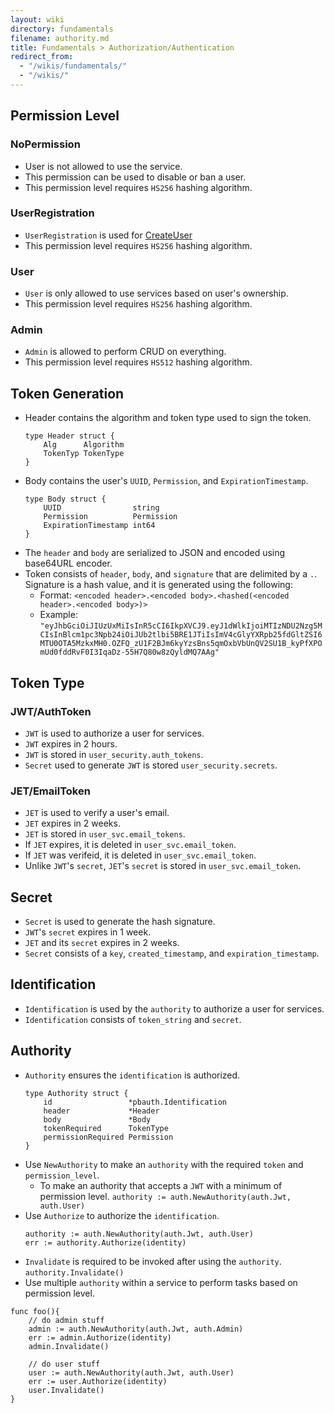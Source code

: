 ```yaml
---
layout: wiki
directory: fundamentals
filename: authority.md
title: Fundamentals > Authorization/Authentication
redirect_from:
  - "/wikis/fundamentals/"
  - "/wikis/"
---
```

## Permission Level
### NoPermission
- User is not allowed to use the service.
- This permission can be used to disable or ban a user.
- This permission level requires `HS256` hashing algorithm.

### UserRegistration
- `UserRegistration` is used for [CreateUser](https://hwsc-org.github.io/wikis/app-gateway/epics.html#authenticateuser)
- This permission level requires `HS256` hashing algorithm.

### User
- `User` is only allowed to use services based on user's ownership.
- This permission level requires `HS256` hashing algorithm.

### Admin
- `Admin` is allowed to perform CRUD on everything.
- This permission level requires `HS512` hashing algorithm.

## Token Generation
- Header contains the algorithm and token type used to sign the token.
    ```golang
    type Header struct {
        Alg      Algorithm
        TokenTyp TokenType
    }
    ```
- Body contains the user's `UUID`, `Permission`, and `ExpirationTimestamp`.
    ```golang
    type Body struct {
        UUID                string
        Permission          Permission
        ExpirationTimestamp int64
    }
    ```
- The `header` and `body` are serialized to JSON and encoded using base64URL encoder.
- Token consists of `header`, `body`, and `signature` that are delimited by a `.`. Signature is a hash value, and it is generated using the following:
    - Format: `<encoded header>.<encoded body>.<hashed(<encoded header>.<encoded body>)>`
    - Example: `"eyJhbGciOiJIUzUxMiIsInR5cCI6IkpXVCJ9.eyJ1dWlkIjoiMTIzNDU2Nzg5MCIsInBlcm1pc3Npb24iOiJUb2tlbi5BRE1JTiIsImV4cGlyYXRpb25fdGltZSI6MTU0OTA5MzkxMH0.OZFQ_zU1F2BJm6kyYzsBns5qmOxbVbUnQV2SU1B_kyPfXPOmUd0fddRvF0I3IqaDz-55H7Q80w8zQyldMQ7AAg"`
    
## Token Type
### JWT/AuthToken
- `JWT` is used to authorize a user for services.
- `JWT` expires in 2 hours.
- `JWT` is stored in `user_security.auth_tokens`.
- `Secret` used to generate `JWT` is stored  `user_security.secrets`.

### JET/EmailToken
- `JET` is used to verify a user's email.
- `JET` expires in 2 weeks.
- `JET` is stored in `user_svc.email_tokens`.
- If `JET` expires, it is deleted in `user_svc.email_token`. 
- If `JET` was verifeid, it is deleted in `user_svc.email_token`. 
- Unlike `JWT`'s `secret`, `JET`'s `secret` is stored in `user_svc.email_token`.

## Secret
- `Secret` is used to generate the hash signature.
- `JWT`'s `secret` expires in 1 week.
- `JET` and its `secret` expires in 2 weeks.
- `Secret` consists of a `key`, `created_timestamp`, and `expiration_timestamp`.

## Identification
- `Identification` is used by the `authority` to authorize a user for services.
- `Identification` consists of `token_string` and `secret`.

## Authority
- `Authority` ensures the `identification` is authorized.
    ```golang
    type Authority struct {
        id                 *pbauth.Identification
        header             *Header
        body               *Body
        tokenRequired      TokenType
        permissionRequired Permission
    }
    ```
- Use `NewAuthority` to make an `authority` with the required `token` and `permission_level`.
    - To make an authority that accepts a `JWT` with a minimum of permission level.
        `authority := auth.NewAuthority(auth.Jwt, auth.User)`
- Use `Authorize` to authorize the `identification`.
    ```
    authority := auth.NewAuthority(auth.Jwt, auth.User)
    err := authority.Authorize(identity)
    ```
- `Invalidate` is required to be invoked after using the `authority`.
    `authority.Invalidate()`
- Use multiple `authority` within a service to perform tasks based on permission level.
```golang
func foo(){
    // do admin stuff
    admin := auth.NewAuthority(auth.Jwt, auth.Admin)
    err := admin.Authorize(identity)
    admin.Invalidate()
    
    // do user stuff
    user := auth.NewAuthority(auth.Jwt, auth.User)
    err := user.Authorize(identity)
    user.Invalidate()
}
```

